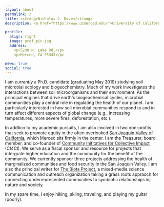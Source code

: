 ```yaml
---
layout: about
permalink: /
title: <strong>Nicholas C. Dove</strong> 
description: <a href="https://www.ucmerced.edu/">University of California, Merced</a>

profile:
  align: right
  image: prof_pic.jpg
  address: 
    <p>5200 N. Lake Rd.</p>
    <p>Merced, CA 95343</p>

news: true
social: true
---
```


I am *currently* a Ph.D. candidate (graduating May 2019) studying soil microbial ecology and biogeochemistry. Much of my work investigates the interactions between soil microorganisms and their environment. As the principal engines that drive earth's biogeochemical cycles, microbial communities play a central role in regulating the health of our planet. I am particularly interested in how soil microbial communities respond to and in turn affect different aspects of global change (e.g., increasing temperatures, more severe fires, deforestation, etc.).

In addtion to my academic pursuits, I am also involved in two non-profits that seek to promote equity in the often overlooked <a href="https://www.fresnobee.com/news/local/education/article114766498.html">San Joaquin Valley of California</a>, which Merced sits firmly in the center. I am the Treasurer, board member, and co-founder of <a href="http://ci4ci.org/">Community Inititatives for Collective Impact</a> (CI4CI). We serve as a fiscal sponsor and resource for projects that intergrate higher education and the community for the benefit of the community. We currently sponsor three projects addressing the health of marginalized communities and food security in the San Joaquin Valley. I am also the principal writer for <a href= "https://www.thebiotaproject.org/">The Biota Project</a>, a mixed-media science communication and outreach organization taking a grass roots appraoch for connecting underrepresented communities to symbiotic relationships inj nature and society. 

In my spare time, I enjoy hiking, skiing, traveling, and playing my guitar (poorly).
